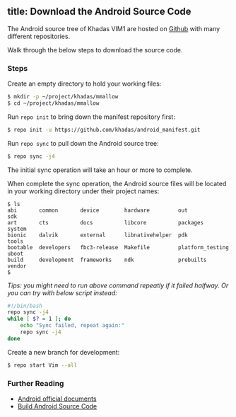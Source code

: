 title: Download the Android Source Code
---

The Android source tree of Khadas VIM1 are hosted on [Github](https://www.github.com/khadas) with many different repositories.

Walk through the below steps to download the source code. 

### Steps
Create an empty directory to hold your working files:
```sh
$ mkdir -p ~/project/khadas/mmallow
$ cd ~/project/khadas/mmallow
```

Run `repo init` to bring down the manifest repository first:
```sh
$ repo init -u https://github.com/khadas/android_manifest.git
```

Run `repo sync` to pull down the Android source tree:
```sh
$ repo sync -j4
```
The initial sync operation will take an hour or more to complete. 

When complete the sync operation, the Android source files will be located in your working directory under their project names:
```
$ ls
abi       common       device        hardware         out               sdk
art       cts          docs          libcore          packages          system
bionic    dalvik       external      libnativehelper  pdk               tools
bootable  developers   fbc3-release  Makefile         platform_testing  uboot
build     development  frameworks    ndk              prebuilts         vendor
$
```
*Tips: you might need to run above command repeatly if it failed halfway. Or you can try with below script instead:*
```sh
#!/bin/bash
repo sync -j4
while [ $? = 1 ]; do
	echo "Sync failed, repeat again:"
	repo sync -j4
done
```

Create a new branch for development:
```sh
$ repo start Vim --all
```


### Further Reading
* [Android official documents](https://source.android.com/source/downloading.html)
* [Build Android Source Code](/vim1/BuildingAndroid.html)
